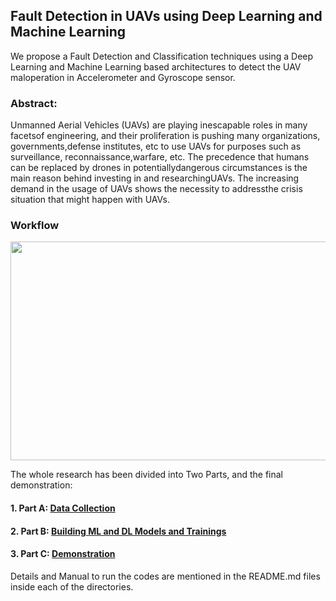 ## Fault Detection in UAVs using Deep Learning and Machine Learning

We propose a Fault Detection and Classification techniques using a Deep Learning and Machine Learning based architectures to detect the UAV maloperation in Accelerometer and Gyroscope sensor.

### Abstract:
Unmanned Aerial Vehicles (UAVs) are playing inescapable roles in many facetsof engineering, and their proliferation is pushing many organizations, governments,defense institutes, etc to use UAVs for purposes such as surveillance, reconnaissance,warfare, etc.  The precedence that humans can be replaced by drones in potentiallydangerous  circumstances  is  the  main  reason  behind  investing  in  and  researchingUAVs.  The increasing demand in the usage of UAVs shows the necessity to addressthe crisis situation that might happen with UAVs.

### Workflow
<kbd><img src="https://github.com/Niloy-Chakraborty/FDD-in-UAV-using-Deep-Learning/blob/master/ML_DL/misc_images/WorkFlow.png" width="700" height="350"></kbd>

The whole research has been divided into Two Parts, and the final demonstration:
#### 1. Part A: [Data Collection](https://github.com/Niloy-Chakraborty/FDD-in-UAV-using-Deep-Learning/tree/master/parrotMinidroneWaypointFollower)
#### 2. Part B: [Building ML and DL Models and Trainings](https://github.com/Niloy-Chakraborty/FDD-in-UAV-using-Deep-Learning/tree/master/ML_DL)
#### 3. Part C: [Demonstration](https://github.com/Niloy-Chakraborty/FDD-in-UAV-using-Deep-Learning/tree/master/Demonstration)

Details and Manual to run the codes are mentioned in the README.md files inside each of the directories. 
